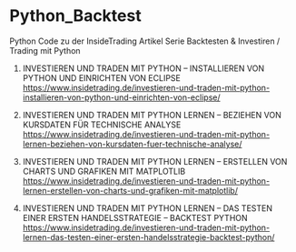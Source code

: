 # Python_Backtest
Python Code zu der InsideTrading Artikel Serie Backtesten &amp; Investiren / Trading mit Python

1) INVESTIEREN UND TRADEN MIT PYTHON – INSTALLIEREN VON PYTHON UND EINRICHTEN VON ECLIPSE
https://www.insidetrading.de/investieren-und-traden-mit-python-installieren-von-python-und-einrichten-von-eclipse/

2) INVESTIEREN UND TRADEN MIT PYTHON LERNEN – BEZIEHEN VON KURSDATEN FÜR TECHNISCHE ANALYSE
https://www.insidetrading.de/investieren-und-traden-mit-python-lernen-beziehen-von-kursdaten-fuer-technische-analyse/

3)  INVESTIEREN UND TRADEN MIT PYTHON LERNEN – ERSTELLEN VON CHARTS UND GRAFIKEN MIT MATPLOTLIB
https://www.insidetrading.de/investieren-und-traden-mit-python-lernen-erstellen-von-charts-und-grafiken-mit-matplotlib/

4) INVESTIEREN UND TRADEN MIT PYTHON LERNEN – DAS TESTEN EINER ERSTEN HANDELSSTRATEGIE – BACKTEST PYTHON
https://www.insidetrading.de/investieren-und-traden-mit-python-lernen-das-testen-einer-ersten-handelsstrategie-backtest-python/
